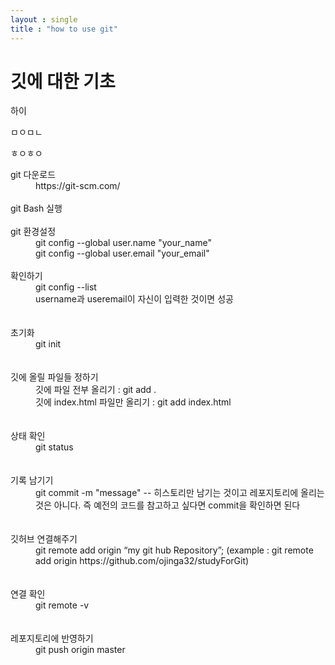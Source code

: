 ```yaml
---
layout : single
title : "how to use git"
---
```


# 깃에 대한 기초


<p>하이</p> 

ㅁㅇㅁㄴ


<div {.notice--primary}> ㅎㅇㅎㅇ</div>

<dl>
  <dt>git 다운로드</dt>
  <dd>https://git-scm.com/</dd>
  <br/>
  <dt>git Bash 실행</dt>
  <br/>
  <dt>git 환경설정</dt>
  <dd>git config --global user.name "your_name"</dd>
  <dd>git config --global user.email "your_email"</dd>
  <br/>
  <dt>확인하기</dt>
  <dd>git config --list</dd>
  <dd>username과 useremail이 자신이 입력한 것이면 성공</dd>
  <br/><br/>
  <dt>초기화</dt>
  <dd>git init</dd>
  <br/><br/>
  <dt>깃에 올릴 파일들 정하기</dt>
  <dd>깃에 파일 전부 올리기 : git add .</dd>
  <dd>깃에 index.html 파일만 올리기 : git add index.html</dd>
  <br/><br/>
  <dt>상태 확인</dt>
  <dd>git status</dd>
  <br/><br/>
  <dt>기록 남기기</dt>
  <dd>git commit -m "message"    -- 히스토리만 남기는 것이고 레포지토리에 올리는 것은 아니다. 즉 예전의 코드를 참고하고 싶다면 commit을 확인하면 된다</dd>
  <br/><br/>
  <dt>깃허브 연결해주기</dt>
  <dd>git remote add origin “my git hub Repository”; (example : git remote add origin https://github.com/ojinga32/studyForGit) </dd>
  <br/><br/>
  <dt>연결 확인</dt>
  <dd>git remote -v</dd>
  <br/><br/>
  <dt>레포지토리에 반영하기</dt>
  <dd>git push origin master</dd>













</dl>














